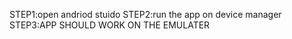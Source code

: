 STEP1:open andriod stuido 
STEP2:run the app on device manager
STEP3:APP SHOULD WORK ON THE EMULATER 
